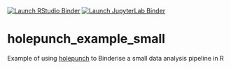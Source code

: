 <!-- badges: start -->
[![Launch RStudio Binder](https://img.shields.io/badge/launch-RStudio-579ACA.svg?style=for-the-badge)](https://mybinder.org/v2/gh/kaedonkers/holepunch_example_small/main?urlpath=rstudio) 
[![Launch JupyterLab Binder](https://img.shields.io/badge/launch-JupyterLab-F5A252.svg?style=for-the-badge)](https://mybinder.org/v2/gh/kaedonkers/holepunch_example_small/main?urlpath=lab)
<!-- badges: end -->

# holepunch_example_small
Example of using [holepunch](https://github.com/karthik/holepunch) to Binderise a small data analysis pipeline in R


